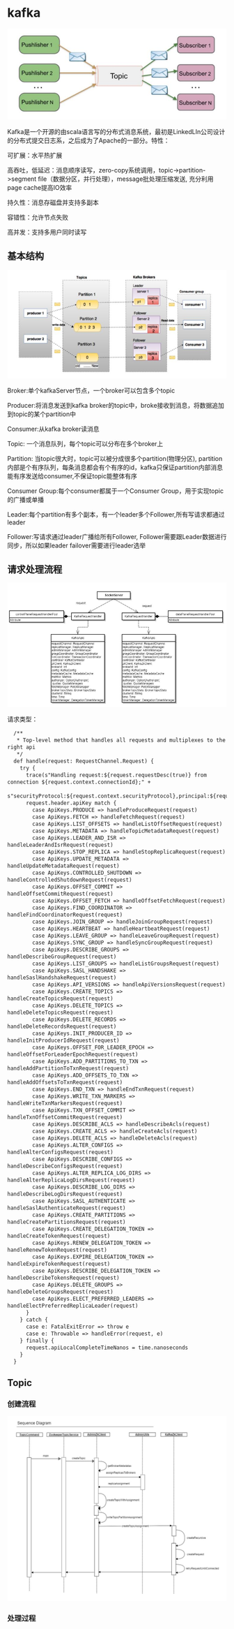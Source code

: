 # kafka

![kafka](https://github.com/XuanZhouGit/kafka/blob/master/topic.JPG)

Kafka是一个开源的由scala语言写的分布式消息系统，最初是LinkedLIn公司设计的分布式提交日志系，之后成为了Apache的一部分。特性：

可扩展：水平热扩展

高吞吐，低延迟：消息顺序读写，zero-copy系统调用，topic->partition->segment file（数据分区，并行处理），message批处理压缩发送, 充分利用page cache提高IO效率

持久性：消息存磁盘并支持多副本

容错性：允许节点失败

高并发：支持多用户同时读写

## 基本结构
![structure](https://github.com/XuanZhouGit/kafka/blob/master/structure.JPG)

Broker:单个kafkaServer节点，一个broker可以包含多个topic

Producer:将消息发送到kafka broker的topic中，broke接收到消息，将数据追加到topic的某个partition中

Consumer:从kafka broker读消息

Topic: 一个消息队列，每个topic可以分布在多个broker上

Partition: 当topic很大时，topic可以被分成很多个partition(物理分区), partition内部是个有序队列，每条消息都会有个有序的id，kafka只保证partition内部消息能有序发送给consumer,不保证topic能整体有序

Consumer Group:每个consumer都属于一个Consumer Group，用于实现topic的广播或单播

Leader:每个partition有多个副本，有一个leader多个Follower,所有写请求都通过leader

Follower:写请求通过leader广播给所有Follower, Follower需要跟Leader数据进行同步，所以如果leader failover需要进行leader选举


## 请求处理流程

![request handle](REQUEST_HANDLE_FLOW.JPG)

请求类型：

```
  /**
   * Top-level method that handles all requests and multiplexes to the right api
   */
  def handle(request: RequestChannel.Request) {
    try {
      trace(s"Handling request:${request.requestDesc(true)} from connection ${request.context.connectionId};" +
        s"securityProtocol:${request.context.securityProtocol},principal:${request.context.principal}")
      request.header.apiKey match {
        case ApiKeys.PRODUCE => handleProduceRequest(request)
        case ApiKeys.FETCH => handleFetchRequest(request)
        case ApiKeys.LIST_OFFSETS => handleListOffsetRequest(request)
        case ApiKeys.METADATA => handleTopicMetadataRequest(request)
        case ApiKeys.LEADER_AND_ISR => handleLeaderAndIsrRequest(request)
        case ApiKeys.STOP_REPLICA => handleStopReplicaRequest(request)
        case ApiKeys.UPDATE_METADATA => handleUpdateMetadataRequest(request)
        case ApiKeys.CONTROLLED_SHUTDOWN => handleControlledShutdownRequest(request)
        case ApiKeys.OFFSET_COMMIT => handleOffsetCommitRequest(request)
        case ApiKeys.OFFSET_FETCH => handleOffsetFetchRequest(request)
        case ApiKeys.FIND_COORDINATOR => handleFindCoordinatorRequest(request)
        case ApiKeys.JOIN_GROUP => handleJoinGroupRequest(request)
        case ApiKeys.HEARTBEAT => handleHeartbeatRequest(request)
        case ApiKeys.LEAVE_GROUP => handleLeaveGroupRequest(request)
        case ApiKeys.SYNC_GROUP => handleSyncGroupRequest(request)
        case ApiKeys.DESCRIBE_GROUPS => handleDescribeGroupRequest(request)
        case ApiKeys.LIST_GROUPS => handleListGroupsRequest(request)
        case ApiKeys.SASL_HANDSHAKE => handleSaslHandshakeRequest(request)
        case ApiKeys.API_VERSIONS => handleApiVersionsRequest(request)
        case ApiKeys.CREATE_TOPICS => handleCreateTopicsRequest(request)
        case ApiKeys.DELETE_TOPICS => handleDeleteTopicsRequest(request)
        case ApiKeys.DELETE_RECORDS => handleDeleteRecordsRequest(request)
        case ApiKeys.INIT_PRODUCER_ID => handleInitProducerIdRequest(request)
        case ApiKeys.OFFSET_FOR_LEADER_EPOCH => handleOffsetForLeaderEpochRequest(request)
        case ApiKeys.ADD_PARTITIONS_TO_TXN => handleAddPartitionToTxnRequest(request)
        case ApiKeys.ADD_OFFSETS_TO_TXN => handleAddOffsetsToTxnRequest(request)
        case ApiKeys.END_TXN => handleEndTxnRequest(request)
        case ApiKeys.WRITE_TXN_MARKERS => handleWriteTxnMarkersRequest(request)
        case ApiKeys.TXN_OFFSET_COMMIT => handleTxnOffsetCommitRequest(request)
        case ApiKeys.DESCRIBE_ACLS => handleDescribeAcls(request)
        case ApiKeys.CREATE_ACLS => handleCreateAcls(request)
        case ApiKeys.DELETE_ACLS => handleDeleteAcls(request)
        case ApiKeys.ALTER_CONFIGS => handleAlterConfigsRequest(request)
        case ApiKeys.DESCRIBE_CONFIGS => handleDescribeConfigsRequest(request)
        case ApiKeys.ALTER_REPLICA_LOG_DIRS => handleAlterReplicaLogDirsRequest(request)
        case ApiKeys.DESCRIBE_LOG_DIRS => handleDescribeLogDirsRequest(request)
        case ApiKeys.SASL_AUTHENTICATE => handleSaslAuthenticateRequest(request)
        case ApiKeys.CREATE_PARTITIONS => handleCreatePartitionsRequest(request)
        case ApiKeys.CREATE_DELEGATION_TOKEN => handleCreateTokenRequest(request)
        case ApiKeys.RENEW_DELEGATION_TOKEN => handleRenewTokenRequest(request)
        case ApiKeys.EXPIRE_DELEGATION_TOKEN => handleExpireTokenRequest(request)
        case ApiKeys.DESCRIBE_DELEGATION_TOKEN => handleDescribeTokensRequest(request)
        case ApiKeys.DELETE_GROUPS => handleDeleteGroupsRequest(request)
        case ApiKeys.ELECT_PREFERRED_LEADERS => handleElectPreferredReplicaLeader(request)
      }
    } catch {
      case e: FatalExitError => throw e
      case e: Throwable => handleError(request, e)
    } finally {
      request.apiLocalCompleteTimeNanos = time.nanoseconds
    }
  }
```
## Topic

### 创建流程

![Create Topic](https://github.com/XuanZhouGit/kafka/blob/master/CreateTopicFlow.JPG)
### 处理过程

